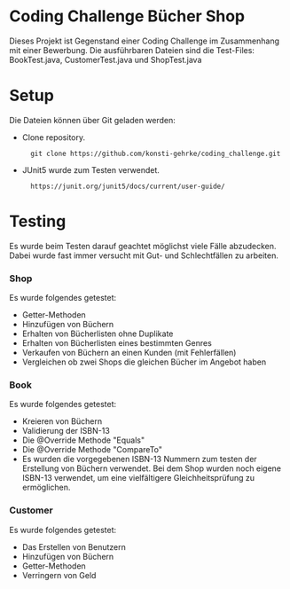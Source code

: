 # Coding Challenge Bücher Shop

Dieses Projekt ist Gegenstand einer Coding Challenge im Zusammenhang mit einer Bewerbung.
Die ausführbaren Dateien sind die Test-Files: BookTest.java, CustomerTest.java und ShopTest.java

# Setup
Die Dateien können über Git geladen werden:
* Clone repository.

        git clone https://github.com/konsti-gehrke/coding_challenge.git

* JUnit5 wurde zum Testen verwendet.

        https://junit.org/junit5/docs/current/user-guide/

# Testing
Es wurde beim Testen darauf geachtet möglichst viele Fälle abzudecken. Dabei wurde fast immer versucht mit Gut- und Schlechtfällen zu arbeiten.

### Shop
Es wurde folgendes getestet:
* Getter-Methoden
* Hinzufügen von Büchern
* Erhalten von Bücherlisten ohne Duplikate
* Erhalten von Bücherlisten eines bestimmten Genres
* Verkaufen von Büchern an einen Kunden (mit Fehlerfällen)
* Vergleichen ob zwei Shops die gleichen Bücher im Angebot haben


### Book
Es wurde folgendes getestet:
* Kreieren von Büchern
* Validierung der ISBN-13
* Die @Override Methode "Equals"
* Die @Override Methode "CompareTo"
* Es wurden die vorgegebenen ISBN-13 Nummern zum testen der Erstellung von Büchern verwendet. Bei dem Shop wurden noch eigene ISBN-13 verwendet, um eine vielfältigere Gleichheitsprüfung zu ermöglichen.

### Customer
Es wurde folgendes getestet:
* Das Erstellen von Benutzern
* Hinzufügen von Büchern
* Getter-Methoden
* Verringern von Geld
